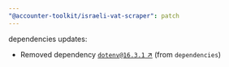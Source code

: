 ```yaml
---
"@accounter-toolkit/israeli-vat-scraper": patch
---
```

dependencies updates:
  - Removed dependency [`dotenv@16.3.1` ↗︎](https://www.npmjs.com/package/dotenv/v/16.3.1) (from `dependencies`)
